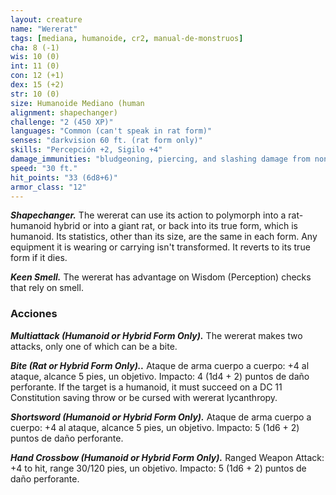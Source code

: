 ```yaml
---
layout: creature
name: "Wererat"
tags: [mediana, humanoide, cr2, manual-de-monstruos]
cha: 8 (-1)
wis: 10 (0)
int: 11 (0)
con: 12 (+1)
dex: 15 (+2)
str: 10 (0)
size: Humanoide Mediano (human
alignment: shapechanger)
challenge: "2 (450 XP)"
languages: "Common (can't speak in rat form)"
senses: "darkvision 60 ft. (rat form only)"
skills: "Percepción +2, Sigilo +4"
damage_immunities: "bludgeoning, piercing, and slashing damage from nonmagical weapons that aren't silvered"
speed: "30 ft."
hit_points: "33 (6d8+6)"
armor_class: "12"
---
```


***Shapechanger.*** The wererat can use its action to polymorph into a rat-humanoid hybrid or into a giant rat, or back into its true form, which is humanoid. Its statistics, other than its size, are the same in each form. Any equipment it is wearing or carrying isn't transformed. It reverts to its true form if it dies.

***Keen Smell.*** The wererat has advantage on Wisdom (Perception) checks that rely on smell.

### Acciones

***Multiattack (Humanoid or Hybrid Form Only).*** The wererat makes two attacks, only one of which can be a bite.

***Bite (Rat or Hybrid Form Only)..*** Ataque de arma cuerpo a cuerpo: +4 al ataque, alcance 5 pies, un objetivo. Impacto: 4 (1d4 + 2) puntos de daño perforante. If the target is a humanoid, it must succeed on a DC 11 Constitution saving throw or be cursed with wererat lycanthropy.

***Shortsword (Humanoid or Hybrid Form Only).*** Ataque de arma cuerpo a cuerpo: +4 al ataque, alcance 5 pies, un objetivo. Impacto: 5 (1d6 + 2) puntos de daño perforante.

***Hand Crossbow (Humanoid or Hybrid Form Only).*** Ranged Weapon Attack: +4 to hit, range 30/120 pies, un objetivo. Impacto: 5 (1d6 + 2) puntos de daño perforante.